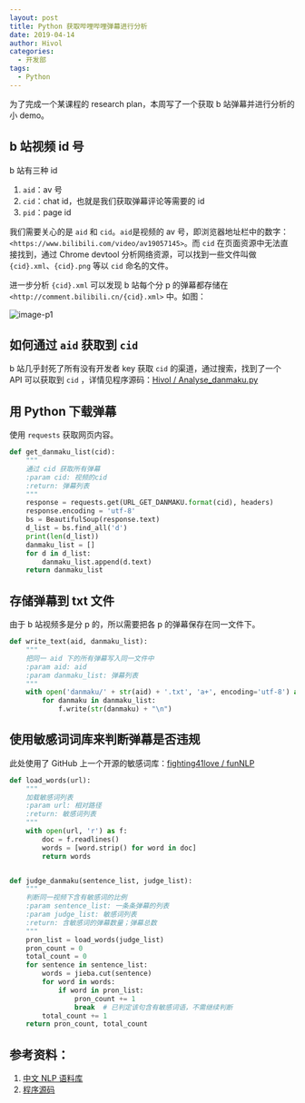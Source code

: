 ```yaml
---
layout: post
title: Python 获取哔哩哔哩弹幕进行分析
date: 2019-04-14
author: Hivol
categories:
  - 开发部
tags:
  - Python
---
```


为了完成一个某课程的 research plan，本周写了一个获取 b 站弹幕并进行分析的小 demo。

## b 站视频 id 号

b 站有三种 id

1. `aid`：av 号
2. `cid`：chat id，也就是我们获取弹幕评论等需要的 id
3. `pid`：page id

我们需要关心的是 `aid` 和 `cid`。`aid`是视频的 av 号，即浏览器地址栏中的数字：`<https://www.bilibili.com/video/av19057145>`。而 `cid` 在页面资源中无法直接找到，通过 Chrome devtool 分析网络资源，可以找到一些文件叫做 `{cid}.xml`、`{cid}.png` 等以 `cid` 命名的文件。

进一步分析 `{cid}.xml` 可以发现 b 站每个分 p 的弹幕都存储在 `<http://comment.bilibili.cn/{cid}.xml>` 中。如图：

![image-p1](../imgs/1904/02/Hivol/p1.png)

## 如何通过 `aid` 获取到 `cid`

b 站几乎封死了所有没有开发者 key 获取 `cid` 的渠道，通过搜索，找到了一个 API 可以获取到 `cid` ，详情见程序源码：[Hivol / Analyse_danmaku.py](https://gist.github.com/Hivol/a482d9573662306fece7ada9357ab8c0)

## 用 Python 下载弹幕

使用 `requests` 获取网页内容。

```python
def get_danmaku_list(cid):
    """
    通过 cid 获取所有弹幕
    :param cid: 视频的cid
    :return: 弹幕列表
    """
    response = requests.get(URL_GET_DANMAKU.format(cid), headers)
    response.encoding = 'utf-8'
    bs = BeautifulSoup(response.text)
    d_list = bs.find_all('d')
    print(len(d_list))
    danmaku_list = []
    for d in d_list:
        danmaku_list.append(d.text)
    return danmaku_list
```

## 存储弹幕到 txt 文件

由于 b 站视频多是分 p 的，所以需要把各 p 的弹幕保存在同一文件下。

```python
def write_text(aid, danmaku_list):
    """
    把同一 aid 下的所有弹幕写入同一文件中
    :param aid: aid
    :param danmaku_list: 弹幕列表
    """
    with open('danmaku/' + str(aid) + '.txt', 'a+', encoding='utf-8') as f:
        for danmaku in danmaku_list:
            f.write(str(danmaku) + "\n")
```

## 使用敏感词词库来判断弹幕是否违规

此处使用了 GitHub 上一个开源的敏感词库：[fighting41love / funNLP](https://github.com/fighting41love/funNLP)

```python
def load_words(url):
    """
    加载敏感词列表
    :param url: 相对路径
    :return: 敏感词列表
    """
    with open(url, 'r') as f:
        doc = f.readlines()
        words = [word.strip() for word in doc]
        return words


def judge_danmaku(sentence_list, judge_list):
    """
    判断同一视频下含有敏感词的比例
    :param sentence_list: 一条条弹幕的列表
    :param judge_list: 敏感词列表
    :return: 含敏感词的弹幕数量；弹幕总数
    """
    pron_list = load_words(judge_list)
    pron_count = 0
    total_count = 0
    for sentence in sentence_list:
        words = jieba.cut(sentence)
        for word in words:
            if word in pron_list:
                pron_count += 1
                break  # 已判定该句含有敏感词语，不需继续判断
        total_count += 1
    return pron_count, total_count
```

## 参考资料：

1. [中文 NLP 语料库](https://github.com/fighting41love/funNLP)
2. [程序源码](https://gist.github.com/Hivol/a482d9573662306fece7ada9357ab8c0)
